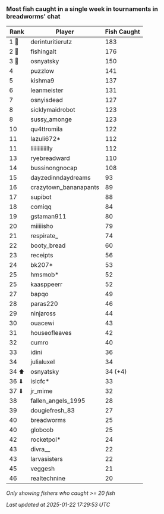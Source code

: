 ### Most fish caught in a single week in tournaments in breadworms' chat
| Rank | Player | Fish Caught |
|------|--------|-----------|
| 1 🥇  | derinturitierutz  | 183 |
| 2 🥈  | fishingalt  | 176 |
| 3 🥉  | osnyatsky  | 150 |
| 4  | puzzlow  | 141 |
| 5  | kishma9  | 137 |
| 6  | leanmeister  | 131 |
| 7  | osnyisdead  | 127 |
| 8  | sicklymaidrobot  | 123 |
| 8  | sussy_amonge  | 123 |
| 10  | qu4ttromila  | 122 |
| 11  | lazuli672*  | 112 |
| 11  | liiiiiiiiiilly  | 112 |
| 13  | ryebreadward  | 110 |
| 14  | bussinongnocap  | 108 |
| 15  | dayzedinndaydreams  | 93 |
| 16  | crazytown_bananapants  | 89 |
| 17  | supibot  | 88 |
| 18  | comiqq  | 84 |
| 19  | gstaman911  | 80 |
| 20  | miiiiisho  | 79 |
| 21  | respirate_  | 74 |
| 22  | booty_bread  | 60 |
| 23  | receipts  | 56 |
| 24  | bk207*  | 53 |
| 25  | hmsmob*  | 52 |
| 25  | kaasppeerr  | 52 |
| 27  | bapqo  | 49 |
| 28  | paras220  | 46 |
| 29  | ninjaross  | 44 |
| 30  | ouacewi  | 43 |
| 31  | houseofleaves  | 42 |
| 32  | cumro  | 40 |
| 33  | idini  | 36 |
| 34  | julialuxel  | 34 |
| 34 ⬆ | osnyatsky  | 34 (+4) |
| 36 ⬇ | islcfc*  | 33 |
| 37 ⬇ | jr_mime  | 32 |
| 38  | fallen_angels_1995  | 28 |
| 39  | dougiefresh_83  | 27 |
| 40  | breadworms  | 25 |
| 40  | globcob  | 25 |
| 42  | rocketpol*  | 24 |
| 43  | divra__  | 22 |
| 43  | larvasisters  | 22 |
| 45  | veggesh  | 21 |
| 46  | realtechnine  | 20 |

_Only showing fishers who caught >= 20 fish_

_Last updated at 2025-01-22 17:29:53 UTC_